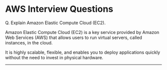 # AWS Interview Questions

Q. Explain Amazon Elastic Compute Cloud (EC2).

Amazon Elastic Compute Cloud (EC2) is a key service provided by Amazon Web Services (AWS) that allows users to run virtual servers, called instances, in the cloud. 

It is highly scalable, flexible, and enables you to deploy applications quickly without the need to invest in physical hardware.

---